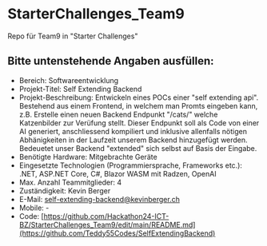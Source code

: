 # StarterChallenges_Team9
Repo für Team9 in "Starter Challenges"

## Bitte untenstehende Angaben ausfüllen:
- Bereich: Softwareentwicklung 
- Projekt-Titel: Self Extending Backend 
- Projekt-Beschreibung: Entwickeln eines POCs einer "self extending api". Bestehend aus einem Frontend, in welchem man Promts eingeben kann, z.B. Erstelle einen neuen Backend Endpunkt "/cats/" welche Katzenbilder zur Verüfung stellt. Dieser Endpunkt soll als Code von einer AI generiert, anschliessend kompiliert und inklusive allenfalls nötigen Abhänigkeiten in der Laufzeit unserem Backend hinzugefügt werden. Bedeuetet unser Backend "extended" sich selbst auf Basis der Eingabe. 
- Benötigte Hardware: Mitgebrachte Geräte
- Eingesetzte Technologien (Programmiersprache, Frameworks etc.): .NET, ASP.NET Core, C#, Blazor WASM mit Radzen, OpenAI  
- Max. Anzahl Teammitglieder: 4
- Zuständigkeit: Kevin Berger
- E-Mail: self-extending-backend@kevinberger.ch
- Mobile: - 
- Code: [https://github.com/Hackathon24-ICT-BZ/StarterChallenges_Team9/edit/main/README.md](https://github.com/Teddy55Codes/SelfExtendingBackend)

